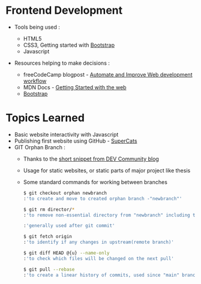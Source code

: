 # Frontend Development
- Tools being used :
    - HTML5
    - CSS3, Getting started with [Bootstrap](/test_html/index.html) 
    - Javascript

- Resources helping to make decisions :
    - freeCodeCamp blogpost - [Automate and Improve Web development workflow](https://www.freecodecamp.org/news/how-to-improve-your-web-development-workflow/)
    - MDN Docs - [Getting Started with the web](https://developer.mozilla.org/en-US/docs/Learn/Getting_started_with_the_web/Installing_basic_software)
    - [Bootstrap](https://getbootstrap.com/docs/5.3/getting-started/introduction/) 

# Topics Learned
- Basic website interactivity with Javascript
- Publishing first website using GitHub - [SuperCats](https://github.com/prak112/DevSchool-HTML/tree/supercats)
- GIT Orphan Branch : 
    - Thanks to the [short snippet from DEV Community blog](https://dev.to/mcaci/how-to-create-an-orphan-branch-in-git-35ac)
	- Usage for static websites, or static parts of major project like thesis
	- Some standard commands for working between branches
	
        ```bash
        $ git checkout orphan newbranch  
        :'to create and move to created orphan branch -"newbranch"'
        ```
        
        ```bash
        $ git rm director/*  
        :'to remove non-essential directory from "newbranch" including the files'
        ```

        ```bash
        :'generally used after git commit'

        $ git fetch origin  
        :'to identify if any changes in upstream(remote branch)'
        ```
        
        ```bash
        $ git diff HEAD @{u} --name-only 	
        :'to check which files will be changed on the next pull'
        ```

        ```bash
        $ git pull --rebase 	
        :'to create a linear history of commits, used since "main" branch is key in current repo. Also aware that it is NOT recommended for	beginners'
        ```